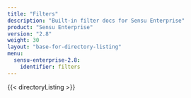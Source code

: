 ```yaml
---
title: "Filters"
description: "Built-in filter docs for Sensu Enterprise"
product: "Sensu Enterprise"
version: "2.8"
weight: 30
layout: "base-for-directory-listing"
menu:
  sensu-enterprise-2.8:
    identifier: filters
---
```


{{< directoryListing >}}
